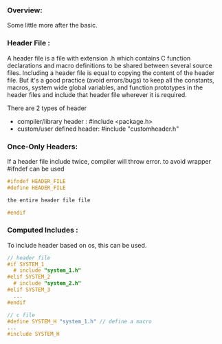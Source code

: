### Overview:
Some little more after the basic.

### Header File :
A header file is a file with extension .h which contains C function declarations and macro definitions to be shared between several source files. Including a header file is equal to copying the content of the header file. But it's a good practice (avoid errors/bugs) to keep all the constants, macros, system wide global variables, and function prototypes in the header files and include that header file wherever it is required.

There are 2 types of header
 - compiler/library header : #include <package.h>
 - custom/user defined header: #include "customheader.h"

 ### Once-Only Headers:
 If a header file include twice, compiler will throw error. to avoid  wrapper #ifndef can be used
 ```c
#ifndef HEADER_FILE
#define HEADER_FILE

the entire header file file

#endif
 ```
 ### Computed Includes :
 To include header based on os, this can be used.
 ```c
 // header file
 #if SYSTEM_1
   # include "system_1.h"
#elif SYSTEM_2
   # include "system_2.h"
#elif SYSTEM_3
   ...
#endif

 // c file
 #define SYSTEM_H "system_1.h" // define a macro
...
#include SYSTEM_H
 ```